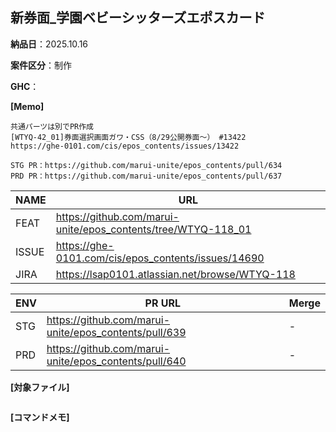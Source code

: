 ## 新券面_学園ベビーシッターズエポスカード

__納品日__：2025.10.16

__案件区分__：制作

__GHC__：

__[Memo]__
```
共通パーツは別でPR作成
[WTYQ-42_01]券面選択画面ガワ・CSS（8/29公開券面～） #13422
https://ghe-0101.com/cis/epos_contents/issues/13422

STG PR：https://github.com/marui-unite/epos_contents/pull/634
PRD PR：https://github.com/marui-unite/epos_contents/pull/637
```

| NAME | URL |
| --- | --- |
| FEAT | https://github.com/marui-unite/epos_contents/tree/WTYQ-118_01 |
| ISSUE| https://ghe-0101.com/cis/epos_contents/issues/14690 |
| JIRA | https://lsap0101.atlassian.net/browse/WTYQ-118 |

| ENV | PR URL | Merge |
| --- | --- | --- |
| STG| https://github.com/marui-unite/epos_contents/pull/639 | - |
| PRD | https://github.com/marui-unite/epos_contents/pull/640 | - |


__[対象ファイル]__
```
```

__[コマンドメモ]__
```
```